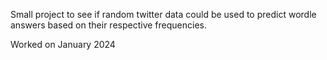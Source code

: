 Small project to see if random twitter data could be used to predict wordle answers based on their respective frequencies.

Worked on January 2024
